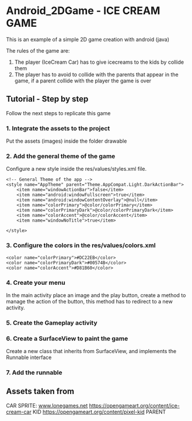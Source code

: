 # Android_2DGame - ICE CREAM GAME
This is an example of a simple 2D game creation with android (java)

The rules of the game are:
1. The player (IceCream Car) has to give icecreams to the kids by collide them
2. The player has to avoid to collide with the parents that appear in the game, if a parent collide with the player the game is over 


## Tutorial - Step by step
Follow the next steps to replicate this game
### 1. Integrate the assets to the project
Put the assets (images) inside the folder drawable 
### 2. Add the general theme of the game
Configure a new style inside the res/values/styles.xml file. 

    <!-- General Theme of the app -->
    <style name="AppTheme" parent="Theme.AppCompat.Light.DarkActionBar">
        <item name="windowActionBar">false</item>
        <item name="android:windowFullscreen">true</item>
        <item name="android:windowContentOverlay">@null</item>
        <item name="colorPrimary">@color/colorPrimary</item>
        <item name="colorPrimaryDark">@color/colorPrimaryDark</item>
        <item name="colorAccent">@color/colorAccent</item>
        <item name="windowNoTitle">true</item>
        
    </style>

### 3. Configure the colors in the res/values/colors.xml

    <color name="colorPrimary">#DC22EB</color>
    <color name="colorPrimaryDark">#00574B</color>
    <color name="colorAccent">#D81B60</color>

### 4. Create your menu

In the main activity place an image and the play button, create a method to manage the action of the button, this method has to redirect to a new activity.

### 5. Create the Gameplay activity

### 6. Create a SurfaceView to paint the game

Create a new class that inherits from SurfaceView, and implements the Runnable interface

### 7. Add the runnable

## Assets taken from
CAR SPRITE:  www.lonegames.net https://opengameart.org/content/ice-cream-car
KID https://opengameart.org/content/pixel-kid
PARENT 

